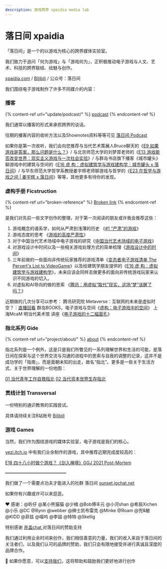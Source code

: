 ```yaml
---
description: 游戏跨界 xpaidia media lab
---
```


# 落日间 xpaidia

「落日间」是一个的以游戏为核心的跨界媒体实验室。

我们致力于追问「何为游戏」与「游戏何为」，正积极推动电子游戏与人文、艺术、科技的跨界联结、祛魅与创作。

[xpaidia.com](https://xpaidia.com) / [Bilibili](https://space.bilibili.com/3169565) / 公众号：落日间&#x20;



我们围绕电子游戏制作了许多不同媒介的内容：

### 播客

{% content-ref url="update/podcast/" %}
[podcast](update/podcast/)
{% endcontent-ref %}

我们通常以播客的形式来承担跨界的谈话。

往期的播客内容的收听方法以及Shownotes资料等等可见 [落日间 Podcast](https://docs.xpaidia.com/update/podcast)&#x20;

如果你是第一次收听，我们会向您推荐与当代艺术策展人Bruce聊天的《[E9 如果游戏是答案，那么问题是什么？](https://docs.xpaidia.com/update/podcast/e9)》/ 与北京师范大学的刘梦霏老师的《[E13 游戏能否改变世界：现实主义游戏与一次社会实验](https://docs.xpaidia.com/update/podcast/e13)》/ 与群岛书店旗下播客《城市罐头》聊游戏中的建筑与空间的《[E16 虚 构：虚拟建筑学与游戏建构学｜城市罐头 x 落日间](https://docs.xpaidia.com/update/podcast/e16)》/ 与华东师范大学哲学系教授姜宇辉老师聊游戏与哲学的《[E23 在哲学与游戏之间 | 姜宇辉 x 落日间](https://docs.xpaidia.com/update/podcast/e23)》等等，其他更多有待你的发现。

### **虚构手册 Ficstruction**

{% content-ref url="broken-reference" %}
[Broken link](broken-reference)
{% endcontent-ref %}

是我们对先前一些文字创作的整理，对于第一次阅读的朋友或许我会推荐这些：

1. 游戏概念的谱系学，如何从严肃到浅薄的历史 《[#1 “严肃”的游戏](https://docs.xpaidia.com/ficstruction/paidia/1-yan-su-de-you-xi)》
2. 游戏态度的思考 《[游戏的高度严肃性](https://docs.xpaidia.com/ficstruction/paidia/2-you-xi-de-gao-du-yan-su-xing)》
3. 对于中国当代艺术场域中电子游戏的研究《[中国当代艺术场域的电子游戏](https://docs.xpaidia.com/ficstruction/undo/contemporaryart)》
4. 对游戏设计中时间以及一些相关游戏处理方式的简单梳理《[游戏设计中的时间](https://docs.xpaidia.com/ficstruction/undo/timeingamedesign)》
5. 三年前做的一些面向非传统玩家推荐的游戏清单《[变态者电子游戏清单 The Pervert's List to VideoGame](https://zhuanlan.zhihu.com/p/87188352)》以及给建筑学朋友提供的《[E16 虚 构：虚拟建筑学与游戏建构学](https://docs.xpaidia.com/update/podcast/e16)》，未来应该会同样去做更多的面向非传统游戏玩家来认识不同游戏的切入。
6. 对虚拟和AI导向的做的思索 《[腾讯：用虚拟“取代”现实，这场“梦”该醒了吗？](https://mp.weixin.qq.com/s/ngRKfOkOp44-wQk1qvM0Bg)》

近期做的几次分享可以参考： 腾讯研究院 Metaverse：互联网的未来是虚拟时空？｜[直播回看](https://www.bilibili.com/video/BV1nU4y1t7pB?p=2) 群岛BOOKS，电子游戏与空间《[虚构：电子游戏中的空间](https://www.bilibili.com/video/BV1bp4y147mZ?t=806)》 上海McaM 明当代美术馆 讲座《[电子游戏的十二幅面孔](https://www.bilibili.com/video/BV1T5411n7J1)》

### 指北系列 Gide

{% content-ref url="project/about/" %}
[about](project/about/)
{% endcontent-ref %}

指北系列是一个例外，这是只是我们所瞥见的一系列理解世界和生活的可能，是落日间在探索与这个世界交流与沟通的进程中的思索与自我的调整的记录，这并不是成功学的「指南」，而是面朝未知的出走，故名“指北”。更多是一些关于生活方式、关于世界理解的一份地图：

[01 当代青年工作自救指北](https://docs.xpaidia.com/project/about/01) [02 当代资本世界生存指北](https://docs.xpaidia.com/project/about/02)

### 贯线计划 Transversal

一份特别的通识教育的实践尝试。

具体请持续关注B站账号 [Bilibili](https://space.bilibili.com/3169565)

### 游戏 Games

当然，我们作为围绕游戏的媒体实验室，电子游戏是我们的核心。

[yezi.itch.io](https://app.gitbook.com/s/-MSk3cbkW29VtZARx0pE/yezi.itch.io) 中有我们业余制作的游戏，其中推荐近期完成度较高的：

[E18 四十八小时做个游戏？《剑入禅境》GGJ 2021 Post-Mortem](https://docs.xpaidia.com/update/podcast/e18)



**——————————————**

我们做了一个需要点功夫才能进入的社群 落日间 [sunset.jgchat.net](https://app.gitbook.com/s/-MSk3cbkW29VtZARx0pE/sunset.jgchat.net)&#x20;

如果你有兴趣或许可以来逛逛。



:heart: 感谢：@昕仔 @某小熊猫猫 @少楠 @Bob傅丰元 @小河shan @希辰Xichen @小乐 @DC @Bynn @webber @绅士凯布雷克 @Minke @Roam @兜&敏 @KIDD @菲兹 @喵呜 @李喆 @特特 @Skellig

特别感谢 [井盖chat ](https://jgchat.net)对落日间的赞助支持

我们通过利用业余时间来创作，我们相信善意的力量，我们的收入来自于落日间的关注者们，以及我们认可的品牌的赞助，我们只会有限地接受并进行真诚且深度的品牌合作。

:pig2: 如果你愿意，可以[支持我们](https://afdian.net/@sunset\_studio)，这将帮助和鼓励我们更好地进行创作





